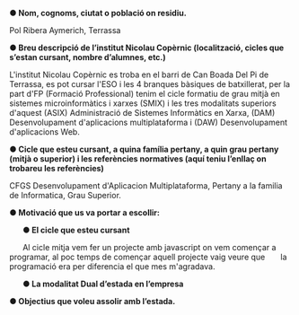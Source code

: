 **● Nom, cognoms, ciutat o població on residiu.**

Pol Ribera Aymerich, Terrassa

**● Breu descripció de l’institut Nicolau Copèrnic (localització, cicles que s’estan cursant,
nombre d’alumnes, etc.)**

L'institut Nicolau Copèrnic es troba en el barri de Can Boada Del Pi de Terrassa, es pot cursar l'ESO i les 4 branques bàsiques de batxillerat, per la part d'FP (Formació Professional) tenim el cicle formatiu de grau mitjà en sistemes microinformàtics i xarxes (SMIX) i les tres modalitats superiors d'aquest (ASIX) Administració de Sistemes Informàtics en Xarxa, (DAM) Desenvolupament d'aplicacions multiplataforma i (DAW) Desenvolupament d'aplicacions Web.

**● Cicle que esteu cursant, a quina família pertany, a quin grau pertany (mitjà o
superior) i les referències normatives (aquí teniu l’enllaç on trobareu les
referències)**

CFGS Desenvolupament d'Aplicacion Multiplataforma, Pertany a la familia de Informatica, Grau Superior.


**● Motivació que us va portar a escollir:**

&nbsp;&nbsp;&nbsp;&nbsp;&nbsp;&nbsp;**● El cicle que esteu cursant**

&nbsp;&nbsp;&nbsp;&nbsp;&nbsp;&nbsp;Al cicle mitja vem fer un projecte amb javascript on vem començar a programar, al poc temps de començar aquell projecte vaig veure que 
&nbsp;&nbsp;&nbsp;&nbsp;&nbsp;&nbsp;la programació era per diferencia el que mes m'agradava.
   
&nbsp;&nbsp;&nbsp;&nbsp;&nbsp;&nbsp;**● La modalitat Dual d’estada en l’empresa**

**● Objectius que voleu assolir amb l’estada.**
